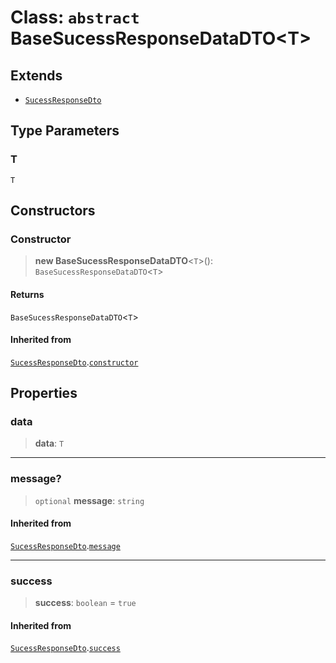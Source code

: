 # Class: `abstract` BaseSucessResponseDataDTO\<T\>

## Extends

- [`SucessResponseDto`](/api/common/Class.SucessResponseDto.md)

## Type Parameters

### T

`T`

## Constructors

<a id="constructor"></a>

### Constructor

> **new BaseSucessResponseDataDTO**\<`T`\>(): `BaseSucessResponseDataDTO`\<`T`\>

#### Returns

`BaseSucessResponseDataDTO`\<`T`\>

#### Inherited from

[`SucessResponseDto`](/api/common/Class.SucessResponseDto.md).[`constructor`](/api/common/Class.SucessResponseDto.md#constructor)

## Properties

<a id="data"></a>

### data

> **data**: `T`

---

<a id="message"></a>

### message?

> `optional` **message**: `string`

#### Inherited from

[`SucessResponseDto`](/api/common/Class.SucessResponseDto.md).[`message`](/api/common/Class.SucessResponseDto.md#message)

---

<a id="success"></a>

### success

> **success**: `boolean` = `true`

#### Inherited from

[`SucessResponseDto`](/api/common/Class.SucessResponseDto.md).[`success`](/api/common/Class.SucessResponseDto.md#success)
